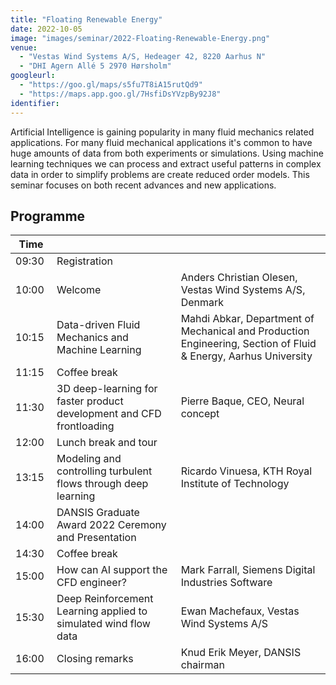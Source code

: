 ```yaml
---
title: "Floating Renewable Energy"
date: 2022-10-05
image: "images/seminar/2022-Floating-Renewable-Energy.png"
venue:
  - "Vestas Wind Systems A/S, Hedeager 42, 8220 Aarhus N"
  - "DHI Agern Allé 5 2970 Hørsholm"
googleurl:
  - "https://goo.gl/maps/s5fu7T8iA15rutQd9"
  - "https://maps.app.goo.gl/7HsfiDsYVzpBy92J8"
identifier:
---
```


Artificial Intelligence is gaining popularity in many fluid mechanics related applications. For many fluid mechanical applications it's common to have huge amounts of data from both experiments or simulations. Using machine learning techniques we can process and extract useful patterns in complex data in order to simplify problems are create reduced order models. This seminar focuses on both recent advances and new applications.

## Programme

| Time  |             |             |
| ----- | ----------- | ----------- |
| 09:30 | Registration|             |
| 10:00 | Welcome     | Anders Christian Olesen, Vestas Wind Systems A/S, Denmark |
| 10:15 | Data-driven Fluid Mechanics and Machine Learning | Mahdi Abkar, Department of Mechanical and Production Engineering, Section of Fluid & Energy, Aarhus University |
| 11:15 | Coffee break | |
| 11:30 | 3D deep-learning for faster product development and CFD frontloading | Pierre Baque, CEO, Neural concept |
| 12:00 | Lunch break and tour | |
| 13:15 | Modeling and controlling turbulent flows through deep learning | Ricardo Vinuesa, KTH Royal Institute of Technology |
| 14:00 | DANSIS Graduate Award 2022 Ceremony and Presentation | |
| 14:30 | Coffee break | |
| 15:00 | How can AI support the CFD engineer? | Mark Farrall, Siemens Digital Industries Software |
| 15:30 | Deep Reinforcement Learning applied to simulated wind flow data | Ewan Machefaux, Vestas Wind Systems A/S |
| 16:00 | Closing remarks | Knud Erik Meyer, DANSIS chairman |